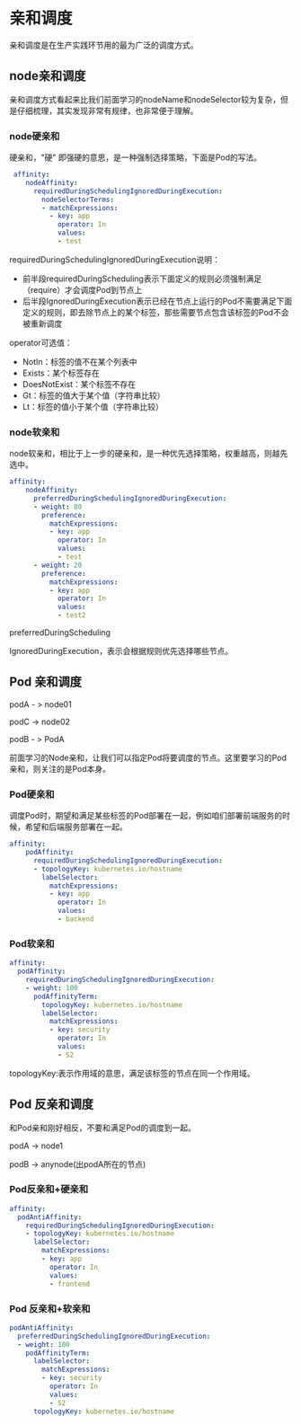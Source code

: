 # 亲和调度

亲和调度是在生产实践环节用的最为广泛的调度方式。

## node亲和调度

亲和调度方式看起来比我们前面学习的nodeName和nodeSelector较为复杂，但是仔细梳理，其实发现非常有规律，也非常便于理解。

### node硬亲和

硬亲和，"硬" 即强硬的意思，是一种强制选择策略，下面是Pod的写法。

```yaml
 affinity:
    nodeAffinity:
      requiredDuringSchedulingIgnoredDuringExecution:
        nodeSelectorTerms:
        - matchExpressions:
          - key: app
            operator: In
            values:
            - test
```

requiredDuringSchedulingIgnoredDuringExecution说明：

- 前半段requiredDuringScheduling表示下面定义的规则必须强制满足（require）才会调度Pod到节点上
- 后半段IgnoredDuringExecution表示已经在节点上运行的Pod不需要满足下面定义的规则，即去除节点上的某个标签，那些需要节点包含该标签的Pod不会被重新调度

operator可选值：

- NotIn：标签的值不在某个列表中
- Exists：某个标签存在
- DoesNotExist：某个标签不存在
- Gt：标签的值大于某个值（字符串比较）
- Lt：标签的值小于某个值（字符串比较）

### node软亲和

node软亲和，相比于上一步的硬亲和，是一种优先选择策略，权重越高，则越先选中。

```yaml
affinity:
    nodeAffinity:
      preferredDuringSchedulingIgnoredDuringExecution:
      - weight: 80 
        preference: 
          matchExpressions: 
          - key: app
            operator: In 
            values: 
            - test
      - weight: 20 
        preference: 
          matchExpressions: 
          - key: app
            operator: In 
            values: 
            - test2
```

preferredDuringScheduling

IgnoredDuringExecution，表示会根据规则优先选择哪些节点。

## Pod 亲和调度

podA - > node01

podC -> node02

podB - > PodA

前面学习的Node亲和，让我们可以指定Pod将要调度的节点。这里要学习的Pod亲和，则关注的是Pod本身。

### Pod硬亲和

调度Pod时，期望和满足某些标签的Pod部署在一起，例如咱们部署前端服务的时候，希望和后端服务部署在一起。

```yaml
affinity:
    podAffinity:
      requiredDuringSchedulingIgnoredDuringExecution:
      - topologyKey: kubernetes.io/hostname
        labelSelector:
          matchExpressions: 
          - key: app
            operator: In 
            values: 
            - backend
```

### Pod软亲和

```yaml
affinity:
  podAffinity:
    requiredDuringSchedulingIgnoredDuringExecution:
    - weight: 100
      podAffinityTerm:
        topologyKey: kubernetes.io/hostname
        labelSelector:
          matchExpressions:
          - key: security
            operator: In
            values:
            - S2
```

topologyKey:表示作用域的意思，满足该标签的节点在同一个作用域。

## Pod 反亲和调度

和Pod亲和刚好相反，不要和满足Pod的调度到一起。

podA -> node1

podB -> anynode(出podA所在的节点)

### Pod反亲和+硬亲和

```yaml
affinity:
  podAntiAffinity:
    requiredDuringSchedulingIgnoredDuringExecution:
    - topologyKey: kubernetes.io/hostname
      labelSelector:
        matchExpressions:
        - key: app
          operator: In
          values:
          - frontend
```

### Pod 反亲和+软亲和

```yaml
podAntiAffinity:
  preferredDuringSchedulingIgnoredDuringExecution:
  - weight: 100
    podAffinityTerm:
      labelSelector:
        matchExpressions:
        - key: security
          operator: In
          values:
          - S2
      topologyKey: kubernetes.io/hostname
```
